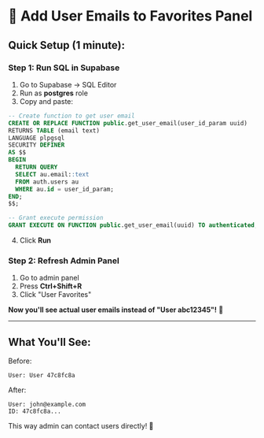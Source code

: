 # 📧 Add User Emails to Favorites Panel

## Quick Setup (1 minute):

### Step 1: Run SQL in Supabase

1. Go to Supabase → SQL Editor
2. Run as **postgres** role
3. Copy and paste:

```sql
-- Create function to get user email
CREATE OR REPLACE FUNCTION public.get_user_email(user_id_param uuid)
RETURNS TABLE (email text)
LANGUAGE plpgsql
SECURITY DEFINER
AS $$
BEGIN
  RETURN QUERY
  SELECT au.email::text
  FROM auth.users au
  WHERE au.id = user_id_param;
END;
$$;

-- Grant execute permission
GRANT EXECUTE ON FUNCTION public.get_user_email(uuid) TO authenticated;
```

4. Click **Run**

### Step 2: Refresh Admin Panel

1. Go to admin panel
2. Press **Ctrl+Shift+R**
3. Click "User Favorites"

**Now you'll see actual user emails instead of "User abc12345"!** 📧

---

## What You'll See:

Before:
```
User: User 47c8fc8a
```

After:
```
User: john@example.com
ID: 47c8fc8a...
```

This way admin can contact users directly! 🎉
